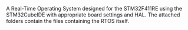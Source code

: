 A Real-Time Operating System designed for the STM32F411RE using the STM32CubeIDE with appropriate board settings and HAL. The attached folders contain the files containing the RTOS itself. 
